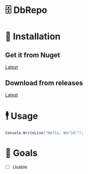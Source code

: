 # 🗄️ DbRepo

# 👷 Installation
## Get it from Nuget
[Latest](https://nuget.org)
## Download from releases
[Latest](https://github.com/unlimitedcoder2/dbrepo/releases)

# 🕴️ Usage
```cs
Console.WriteLine("Hello, World!");
```

# 🥅 Goals
* [ ] Usable
